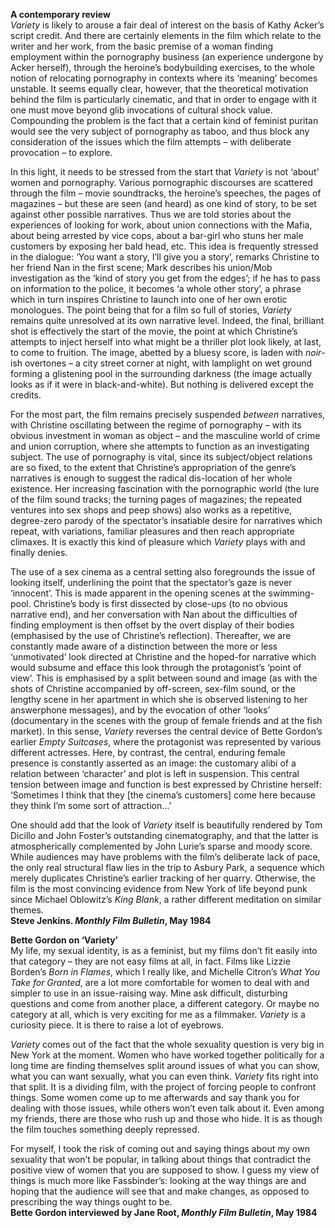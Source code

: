 


**A contemporary review**  
_Variety_ is likely to arouse a fair deal of interest on the basis of Kathy Acker’s script credit. And there are certainly elements in the film which relate to the writer and her work, from the basic premise of a woman finding employment within the pornography business (an experience undergone by Acker herself), through the heroine’s bodybuilding exercises, to the whole notion of relocating pornography in contexts where its ‘meaning’ becomes unstable. It seems equally clear, however, that the theoretical motivation behind the film is particularly cinematic, and that in order to engage with it one must move beyond glib invocations of cultural shock value. Compounding the problem is the fact that a certain kind of feminist puritan would see the very subject of pornography as taboo, and thus block any consideration of the issues which the film attempts – with deliberate provocation – to explore.

In this light, it needs to be stressed from the start that _Variety_ is not ‘about’ women and pornography. Various pornographic discourses are scattered through the film – movie soundtracks, the heroine’s speeches, the pages of magazines – but these are seen (and heard) as one kind of story, to be set against other possible narratives. Thus we are told stories about the experiences of looking for work, about union connections with the Mafia, about being arrested by vice cops, about a bar-girl who stuns her male customers by exposing her bald head, etc. This idea is frequently stressed in the dialogue: ‘You want a story, I’ll give you a story’, remarks Christine to her friend Nan in the first scene; Mark describes his union/Mob investigation as the ‘kind of story you get from the edges’; if he has to pass on information to the police, it becomes ‘a whole other story’, a phrase which in turn inspires Christine to launch into one of her own erotic monologues. The point being that for a film so full of stories, _Variety_ remains quite unresolved at its own narrative level. Indeed, the final, brilliant shot is effectively the start of the movie, the point at which Christine’s attempts to inject herself into what might be a thriller plot look likely, at last, to come to fruition. The image, abetted by a bluesy score, is laden with _noir_-ish overtones – a city street corner at night, with lamplight on wet ground forming a glistening pool in the surrounding darkness (the image actually looks as if it were in black-and-white). But nothing is delivered except the credits.

For the most part, the film remains precisely suspended _between_ narratives, with Christine oscillating between the regime of pornography ­– with its obvious investment in woman as object – and the masculine world of crime and union corruption, where she attempts to function as an investigating subject. The use of pornography is vital, since its subject/object relations are so fixed, to the extent that Christine’s appropriation of the genre’s narratives is enough to suggest the radical dis-location of her whole existence. Her increasing fascination with the pornographic world (the lure of the film sound tracks; the turning pages of magazines; the repeated ventures into sex shops and peep shows) also works as a repetitive, degree-zero parody of the spectator’s insatiable desire for narratives which repeat, with variations, familiar pleasures and then reach appropriate climaxes. It is exactly this kind of pleasure which _Variety_ plays with and finally denies.

The use of a sex cinema as a central setting also foregrounds the issue of looking itself, underlining the point that the spectator’s gaze is never ‘innocent’. This is made apparent in the opening scenes at the swimming-pool. Christine’s body is first dissected by close-ups (to no obvious narrative end), and her conversation with Nan about the difficulties of finding employment is then offset by the overt display of their bodies (emphasised by the use of Christine’s reflection). Thereafter, we are constantly made aware of a distinction between the more or less ‘unmotivated’ look directed at Christine and the hoped-for narrative which would subsume and efface this look through the protagonist’s ‘point of view’. This is emphasised by a split between sound and image (as with the shots of Christine accompanied by off-screen, sex-film sound, or the lengthy scene in her apartment in which she is observed listening to her answerphone messages), and by the evocation of other ‘looks’ (documentary in the scenes with the group of female friends and at the fish market). In this sense, _Variety_ reverses the central device of Bette Gordon’s earlier _Empty Suitcases_, where the protagonist was represented by various different actresses. Here, by contrast, the central, enduring female presence is constantly asserted as an image: the customary alibi of a relation between ‘character’ and plot is left in suspension. This central tension between image and function is best expressed by Christine herself: ‘Sometimes I think that they [the cinema’s customers] come here because they think I’m some sort of attraction...’

One should add that the look of _Variety_ itself is beautifully rendered by Tom Dicillo and John Foster’s outstanding cinematography, and that the latter is atmospherically complemented by John Lurie’s sparse and moody score. While audiences may have problems with the film’s deliberate lack of pace, the only real structural flaw lies in the trip to Asbury Park, a sequence which merely duplicates Christine’s earlier tracking of her quarry. Otherwise, the film is the most convincing evidence from New York of life beyond punk since Michael Oblowitz’s _King Blank_, a rather different meditation on similar themes.  
**Steve Jenkins. _Monthly Film Bulletin_, May 1984**  

**Bette Gordon on ‘Variety’**  
My life, my sexual identity, is as a feminist, but my films don’t fit easily into that category – they are not easy films at all, in fact. Films like Lizzie Borden’s _Born in Flames_, which I really like, and Michelle Citron’s _What You Take for Granted_, are a lot more comfortable for women to deal with and simpler to use in an issue-raising way. Mine ask difficult, disturbing questions and come from another place, a different category. Or maybe no category at all, which is very exciting for me as a filmmaker. _Variety_ is a curiosity piece. It is there to raise a lot of eyebrows.

_Variety_ comes out of the fact that the whole sexuality question is very big in New York at the moment. Women who have worked together politically for a long time are finding themselves split around issues of what you can show, what you can want sexually, what you can even think. _Variety_ fits right into that split. It is a dividing film, with the project of forcing people to confront things. Some women come up to me afterwards and say thank you for dealing with those issues, while others won’t even talk about it. Even among my friends, there are those who rush up and those who hide. It is as though the film touches something deeply repressed.

For myself, I took the risk of coming out and saying things about my own sexuality that won’t be popular, in talking about things that contradict the positive view of women that you are supposed to show. I guess my view of things is much more like Fassbinder’s: looking at the way things are and hoping that the audience will see that and make changes, as opposed to prescribing the way things ought to be.  
**Bette Gordon interviewed by Jane Root, _Monthly Film Bulletin_, May 1984**  
<!--stackedit_data:
eyJoaXN0b3J5IjpbLTExMzk5MzA3MTldfQ==
-->